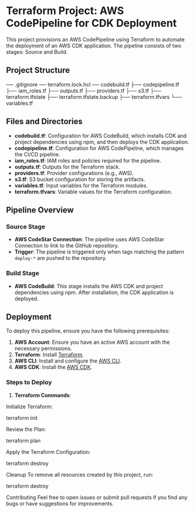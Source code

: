 # Terraform Project: AWS CodePipeline for CDK Deployment

This project provisions an AWS CodePipeline using Terraform to automate the deployment of an AWS CDK application. The pipeline consists of two stages: Source and Build.

## Project Structure

── .gitignore
── terraform.lock.hcl
── codebuild.tf
├── codepipeline.tf
├── iam_roles.tf
├── outputs.tf
├── providers.tf
├── s3.tf
├── terraform.tfstate
├── terraform.tfstate.backup
├── terraform.tfvars
└── variables.tf

## Files and Directories

- **codebuild.tf**: Configuration for AWS CodeBuild, which installs CDK and project dependencies using npm, and then deploys the CDK application.
- **codepipeline.tf**: Configuration for AWS CodePipeline, which manages the CI/CD pipeline.
- **iam_roles.tf**: IAM roles and policies required for the pipeline.
- **outputs.tf**: Outputs for the Terraform stack.
- **providers.tf**: Provider configurations (e.g., AWS).
- **s3.tf**: S3 bucket configuration for storing the artifacts.
- **variables.tf**: Input variables for the Terraform modules.
- **terraform.tfvars**: Variable values for the Terraform configuration.

## Pipeline Overview

### Source Stage

- **AWS CodeStar Connection**: The pipeline uses AWS CodeStar Connection to link to the GitHub repository.
- **Trigger**: The pipeline is triggered only when tags matching the pattern `deploy-*` are pushed to the repository.

### Build Stage

- **AWS CodeBuild**: This stage installs the AWS CDK and project dependencies using npm. After installation, the CDK application is deployed.

## Deployment

To deploy this pipeline, ensure you have the following prerequisites:

1. **AWS Account**: Ensure you have an active AWS account with the necessary permissions.
2. **Terraform**: Install [Terraform](https://www.terraform.io/downloads).
3. **AWS CLI**: Install and configure the [AWS CLI](https://aws.amazon.com/cli/).
4. **AWS CDK**: Install the [AWS CDK](https://docs.aws.amazon.com/cdk/latest/guide/cli.html).

### Steps to Deploy

1. **Terraform Commands**:

Initialize Terraform:

terraform init

Review the Plan:

terraform plan

Apply the Terraform Configuration:

terraform destroy

Cleanup
To remove all resources created by this project, run:

terraform destroy

Contributing
Feel free to open issues or submit pull requests if you find any bugs or have suggestions for improvements.


